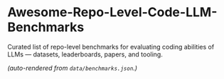 # Awesome-Repo-Level-Code-LLM-Benchmarks
Curated list of repo-level benchmarks for evaluating coding abilities of LLMs — datasets, leaderboards, papers, and tooling. 
<!-- START:LIST -->
*(auto-rendered from `data/benchmarks.json`.)*
<!-- END:LIST -->
